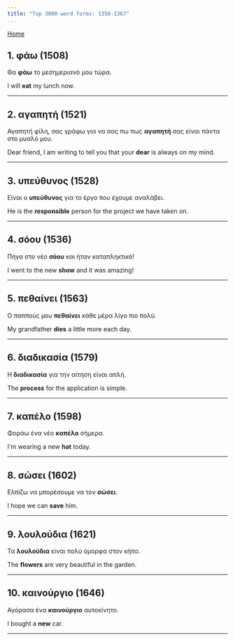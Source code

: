 ```yaml
---
title: "Top 3000 word forms: 1358-1367"
...
```


[Home](./) 

## 1. φάω (1508)

Θα **φάω** το μεσημεριανό μου τώρα.  

I will **eat** my lunch now.

---

## 2. αγαπητή (1521)

Αγαπητή φίλη, σας γράφω για να σας πω πως **αγαπητή** σας είναι πάντα στο μυαλό μου.  

Dear friend, I am writing to tell you that your **dear** is always on my mind.

---

## 3. υπεύθυνος (1528)

Είναι ο **υπεύθυνος** για το έργο που έχουμε αναλάβει.

He is the **responsible** person for the project we have taken on.

---

## 4. σόου (1536)

Πήγα στο νέο **σόου** και ήταν καταπληκτικό!

I went to the new **show** and it was amazing!

---

## 5. πεθαίνει (1563)

Ο παππούς μου **πεθαίνει** κάθε μέρα λίγο πιο πολύ.  

My grandfather **dies** a little more each day.

---

## 6. διαδικασία (1579)

Η **διαδικασία** για την αίτηση είναι απλή.

The **process** for the application is simple.

---

## 7. καπέλο (1598)

Φοράω ένα νέο **καπέλο** σήμερα.  

I'm wearing a new **hat** today.

---

## 8. σώσει (1602)

Ελπίζω να μπορέσουμε να τον **σώσει**.

I hope we can **save** him.

---

## 9. λουλούδια (1621)

Τα **λουλούδια** είναι πολύ όμορφα στον κήπο.  

The **flowers** are very beautiful in the garden.

---

## 10. καινούργιο (1646)

Αγόρασα ένα **καινούργιο** αυτοκίνητο.  

I bought a **new** car.

---

